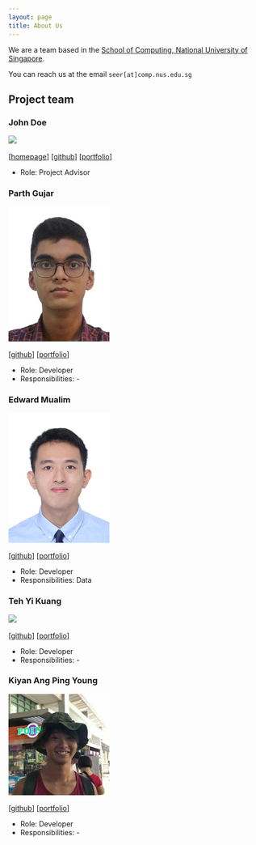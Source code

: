 ```yaml
---
layout: page
title: About Us
---
```


We are a team based in the [School of Computing, National University of Singapore](http://www.comp.nus.edu.sg).

You can reach us at the email `seer[at]comp.nus.edu.sg`

## Project team

### John Doe

<img src="images/johndoe.png" width="200px">

[[homepage](http://www.comp.nus.edu.sg/~damithch)]
[[github](https://github.com/johndoe)]
[[portfolio](team/johndoe.md)]

* Role: Project Advisor

### Parth Gujar

<img src="images/parth-io.png" width="200px">

[[github](http://github.com/parth-io)]
[[portfolio](team/parth-io.md)]

* Role: Developer
* Responsibilities: -

### Edward Mualim

<img src="images/edwardmualim.jpg" width="200px">

[[github](https://github.com/edfernape)] [[portfolio](team/johndoe.md)]

* Role: Developer
* Responsibilities: Data

### Teh Yi Kuang

<img src="images/johndoe.png" width="200px">

[[github](http://github.com/TYKCodes)]
[[portfolio](team/tykcodes.md)]

* Role: Developer
* Responsibilities: -

### Kiyan Ang Ping Young

<img src="images/kiyan.jpg" width="200px">

[[github](http://github.com/kynapy)]
[[portfolio](team/kynapy.md)]

* Role: Developer
* Responsibilities: -
